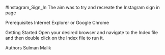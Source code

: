 #Instagram_Sign_In
The aim was to try and recreate the Instagram sign in page

Prerequisites
Internet Explorer or Google Chrome

Getting Started
Open your desired browser and navigate to the Index file and then double click on the Index file to run it.

Authors
Sulman Malik 
